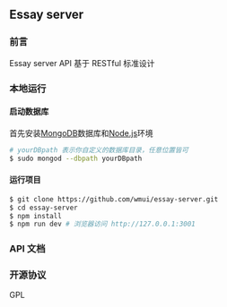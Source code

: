 ## Essay server

### 前言

Essay server API 基于 RESTful 标准设计   

### 本地运行

#### 启动数据库

首先安装[MongoDB](https://www.mongodb.com/download-center?jmp=nav#community)数据库和[Node.js](https://nodejs.org/en/)环境

```bash
# yourDBpath 表示你自定义的数据库目录，任意位置皆可
$ sudo mongod --dbpath yourDBpath
```

#### 运行项目

```bash
$ git clone https://github.com/wmui/essay-server.git
$ cd essay-server
$ npm install
$ npm run dev # 浏览器访问 http://127.0.0.1:3001
```

### API 文档



### 开源协议

GPL  